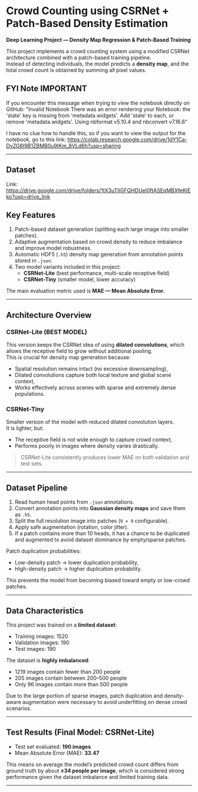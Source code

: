 # Crowd Counting using CSRNet + Patch-Based Density Estimation  
**Deep Learning Project — Density Map Regression & Patch-Based Training**

This project implements a crowd counting system using a modified CSRNet architecture combined with a patch-based training pipeline.  
Instead of detecting individuals, the model predicts a **density map**, and the total crowd count is obtained by summing all pixel values.

## FYI Note IMPORTANT

If you encounter this message when trying to view the notebook directly on GitHub:
"Invalid Notebook
There was an error rendering your Notebook: the 'state' key is missing from 'metadata.widgets'.
Add 'state' to each, or remove 'metadata.widgets'.
Using nbformat v5.10.4 and nbconvert v7.16.6"

I have no clue how to handle this, so if you want to view the output for the notebook, go to this link: https://colab.research.google.com/drive/1dY1Ca-DvZG8I9B1ZBMB0u9IKm_8VLd6h?usp=sharing

---

## Dataset
Link: https://drive.google.com/drive/folders/1tX3uTlIGFQHDUel0ftASEqMBXfeKIEko?usp=drive_link

## Key Features

1. Patch-based dataset generation (splitting each large image into smaller patches).
2. Adaptive augmentation based on crowd density to reduce imbalance and improve model robustness.
3. Automatic HDF5 (`.h5`) density map generation from annotation points stored in `.json`.
4. Two model variants included in this project:
   - **CSRNet-Lite** (best performance, multi-scale receptive field)
   - **CSRNet-Tiny** (smaller model, lower accuracy)

The main evaluation metric used is **MAE — Mean Absolute Error**.

---

## Architecture Overview

### CSRNet-Lite (BEST MODEL)

This version keeps the CSRNet idea of using **dilated convolutions**, which allows the receptive field to grow without additional pooling.  
This is crucial for density map generation because:

- Spatial resolution remains intact (no excessive downsampling),
- Dilated convolutions capture both local texture and global scene context,
- Works effectively across scenes with sparse and extremely dense populations.

### CSRNet-Tiny

Smaller version of the model with reduced dilated convolution layers.  
It is lighter, but:

- The receptive field is not wide enough to capture crowd context,
- Performs poorly in images where density varies drastically.

> CSRNet-Lite consistently produces lower MAE on both validation and test sets.

---

## Dataset Pipeline

1. Read human head points from `.json` annotations.
2. Convert annotation points into **Gaussian density maps** and save them as `.h5`.
3. Split the full resolution image into patches (`9 × 9` configurable).
4. Apply safe augmentation (rotation, color jitter).
5. If a patch contains more than 10 heads, it has a chance to be duplicated and augmented to avoid dataset dominance by empty/sparse patches.

Patch duplication probabilities:

- Low-density patch → lower duplication probability,
- High-density patch → higher duplication probability.

This prevents the model from becoming biased toward empty or low-crowd patches.

---

## Data Characteristics

This project was trained on a **limited dataset**:

- Training images: 1520  
- Validation images: 190  
- Test images: 190  

The dataset is **highly imbalanced**:

- 1219 images contain fewer than 200 people  
- 205 images contain between 200–500 people  
- Only 96 images contain more than 500 people  

Due to the large portion of sparse images, patch duplication and density-aware augmentation were necessary to avoid underfitting on dense crowd scenarios.

---

## Test Results (Final Model: CSRNet-Lite)

- Test set evaluated: **190 images**
- Mean Absolute Error (MAE): **33.47**

This means on average the model’s predicted crowd count differs from ground truth by about **±34 people per image**, which is considered strong performance given the dataset imbalance and limited training data.

---


